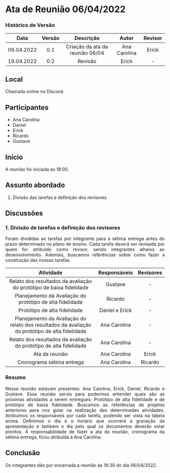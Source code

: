 # Ata de Reunião 06/04/2022


### Histórico de Versão

|  Data  | Versão | Descrição | Autor | Revisor |
| :----: | :----: | :-------: | :---: | :--------:|
| 06.04.2022 | 0.1 | Criação da ata da reunião 06/04 | Ana Carolina | Erick | 
| 19.04.2022 | 0.2 | Revisão | Erick | - | 

## Local

Chamada online no Discord.

## Participantes
- Ana Carolina
- Daniel
- Erick
- Ricardo
- Gustave

## Início

A reunião foi iniciada às 18:00.

## Assunto abordado

1. Divisão das tarefas e definição dos revisores.

## Discussões

### 1. Divisão de tarefas e definição dos revisores
<p style="text-align: justify;">Foram divididas as tarefas por integrante para a sétima entrega antes do prazo determinado no plano de ensino. Cada tarefa deverá ser revisada por quem for atribuído como revisor, sendo integrantes alheios ao desenvolvimento. Ademais, buscamos referências sobre como fazer a construção das nossas tarefas.
</p>

<center>

| Atividade | Responsáveis | Revisores  |
| :-------: | :-------: | :---------: |
| Relato dos resultados da avaliação do protótipo de baixa fidelidade | Gustave | - |
| Planejamento da Avaliação do protótipo de alta fidelidade | Ricardo | - |
| Protótipo de alta fidelidade | Daniel e Erick | - |
| Planejamento da Avaliação do relato dos resultados da avaliação do protótipo de alta fidelidade | Ana Carolina  | - |
| Relato dos resultados da avaliação do protótipo de alta fidelidade | Ana Carolina | - |
| Ata da reunião | Ana Carolina | Erick |
| Cronograma sétima entrega | Ana Carolina | Ricardo |

</center>





### Resumo
<p style="text-align: justify;">
Nessa reunião estavam presentes: Ana Carolina, Erick, Daniel, Ricardo e Gustave. Essa reunião serviu para podermos entender quais são as próximas atividades a serem entregues: Protótipo de alta fidelidade e de protótipo de baixa fidelidade. Buscamos as referências de projetos anteriores para nos guiar na realização das determinadas atividades. Atribuímos os responsáveis por cada tarefa, podendo ser vista na tabela acima. Definimos o dia e o horário que ocorrerá a gravação da apresentação e também o dia pelo qual os documentos deverão estar prontos. A responsabilidade de fazer a ata da reunião, cronograma da sétima entrega, ficou atribuída a Ana Carolina.
</p>


## Conclusão
Os integrantes dão por encerrada a reunião às 18:30 do dia 06/04/2022.
